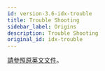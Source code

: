 ```yaml
---
id: version-3.6-idx-trouble
title: Trouble Shooting
sidebar_label: Origins
description: Trouble Shooting
original_id: idx-trouble
---
```


[請參照原英文文件](../trouble-shoot-guide)。
